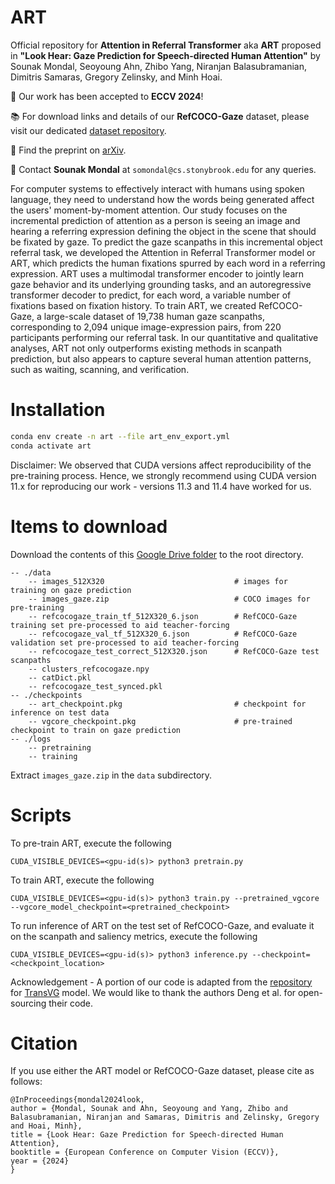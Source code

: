 # ART
Official repository for **Attention in Referral Transformer** aka **ART** proposed in **"Look Hear: Gaze Prediction for Speech-directed Human Attention"** by Sounak Mondal, Seoyoung Ahn, Zhibo Yang, Niranjan Balasubramanian, Dimitris Samaras, Gregory Zelinsky, and Minh Hoai. 

🎉 Our work has been accepted to **ECCV 2024**!

📚 For download links and details of our **RefCOCO-Gaze** dataset, please visit our dedicated [dataset repository](https://github.com/cvlab-stonybrook/refcoco-gaze). 

📜 Find the preprint on [arXiv](https://arxiv.org/pdf/2407.19605).

📨 Contact **Sounak Mondal** at ```somondal@cs.stonybrook.edu``` for any queries.

For computer systems to effectively interact with humans using spoken language, they need to understand how the words being generated affect the users' moment-by-moment attention. Our study focuses on the incremental prediction of attention as a person is seeing an image and hearing a referring expression defining the object in the scene that should be fixated by gaze. To predict the gaze scanpaths in this incremental object referral task, we developed the Attention in Referral Transformer model or ART, which predicts the human fixations spurred by each word in a referring expression. ART uses a multimodal transformer encoder to jointly learn gaze behavior and its underlying grounding tasks, and an autoregressive transformer decoder to predict, for each word, a variable number of fixations based on fixation history. To train ART, we created RefCOCO-Gaze, a large-scale dataset of 19,738 human gaze scanpaths, corresponding to 2,094 unique image-expression pairs, from 220 participants performing our referral task. In our quantitative and qualitative analyses, ART not only outperforms existing methods in scanpath prediction, but also appears to capture several human attention patterns, such as waiting, scanning, and verification.
 
# Installation

```bash
conda env create -n art --file art_env_export.yml
conda activate art
```
Disclaimer: We observed that CUDA versions affect reproducibility of the pre-training process. Hence, we strongly recommend using CUDA version 11.x for reproducing our work - versions 11.3 and 11.4 have worked for us. 

# Items to download

Download the contents of this [Google Drive folder](https://drive.google.com/drive/folders/1dguTIvidQh9wyuuhFQyy2xmtZoO0tTQp?usp=sharing) to the root directory.

```
-- ./data
    -- images_512X320                             # images for training on gaze prediction
    -- images_gaze.zip                            # COCO images for pre-training
    -- refcocogaze_train_tf_512X320_6.json        # RefCOCO-Gaze training set pre-processed to aid teacher-forcing
    -- refcocogaze_val_tf_512X320_6.json          # RefCOCO-Gaze validation set pre-processed to aid teacher-forcing
    -- refcocogaze_test_correct_512X320.json      # RefCOCO-Gaze test scanpaths
    -- clusters_refcocogaze.npy
    -- catDict.pkl
    -- refcocogaze_test_synced.pkl
-- ./checkpoints                                  
    -- art_checkpoint.pkg                         # checkpoint for inference on test data
    -- vgcore_checkpoint.pkg                      # pre-trained checkpoint to train on gaze prediction
-- ./logs
    -- pretraining
    -- training 
```

Extract ```images_gaze.zip``` in the ```data``` subdirectory.  

# Scripts

To pre-train ART, execute the following

```CUDA_VISIBLE_DEVICES=<gpu-id(s)> python3 pretrain.py```

To train ART, execute the following

```CUDA_VISIBLE_DEVICES=<gpu-id(s)> python3 train.py --pretrained_vgcore --vgcore_model_checkpoint=<pretrained_checkpoint>```

To run inference of ART on the test set of RefCOCO-Gaze, and evaluate it on the scanpath and saliency metrics, execute the following

```CUDA_VISIBLE_DEVICES=<gpu-id(s)> python3 inference.py --checkpoint=<checkpoint_location>```

Acknowledgement - A portion of our code is adapted from the [repository](https://github.com/djiajunustc/TransVG) for [TransVG](https://openaccess.thecvf.com/content/ICCV2021/papers/Deng_TransVG_End-to-End_Visual_Grounding_With_Transformers_ICCV_2021_paper.pdf) model. We would like to thank the authors Deng et al. for open-sourcing their code. 

# Citation

If you use either the ART model or RefCOCO-Gaze dataset, please cite as follows:
```
@InProceedings{mondal2024look,
author = {Mondal, Sounak and Ahn, Seoyoung and Yang, Zhibo and Balasubramanian, Niranjan and Samaras, Dimitris and Zelinsky, Gregory and Hoai, Minh},
title = {Look Hear: Gaze Prediction for Speech-directed Human Attention},
booktitle = {European Conference on Computer Vision (ECCV)},
year = {2024}
}
```
